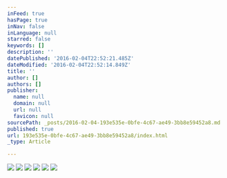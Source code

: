 ```yaml
---
inFeed: true
hasPage: true
inNav: false
inLanguage: null
starred: false
keywords: []
description: ''
datePublished: '2016-02-04T22:52:21.485Z'
dateModified: '2016-02-04T22:52:14.849Z'
title: ''
author: []
authors: []
publisher:
  name: null
  domain: null
  url: null
  favicon: null
sourcePath: _posts/2016-02-04-193e535e-0bfe-4c67-ae49-3bb8e59452a8.md
published: true
url: 193e535e-0bfe-4c67-ae49-3bb8e59452a8/index.html
_type: Article

---
```

![](https://the-grid-user-content.s3-us-west-2.amazonaws.com/f3bec8df-a378-4850-8cc2-b846af0d7717.jpg)
![](https://the-grid-user-content.s3-us-west-2.amazonaws.com/e435a124-d03f-4b5e-922b-05820fa2fe2e.jpg)
![](https://the-grid-user-content.s3-us-west-2.amazonaws.com/3113e923-5241-46f7-8d25-4a0452f5cf51.jpg)
![](https://the-grid-user-content.s3-us-west-2.amazonaws.com/83982930-c511-4ae9-b43d-26bbf1e52be8.jpg)
![](https://the-grid-user-content.s3-us-west-2.amazonaws.com/eed5fc49-2a53-4d0e-9814-47685229aa26.jpg)
![](https://the-grid-user-content.s3-us-west-2.amazonaws.com/fa2ab626-540f-4d80-bf3b-7c264132c2ab.jpg)